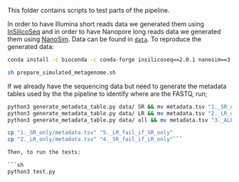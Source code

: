 This folder contains scripts to test parts of the pipeline.

In order to have Illumina short reads data we generated them using [InSilicoSeq](https://github.com/HadrienG/InSilicoSeq) and in order to have
Nanopore long reads data we generated them using [NanoSim](https://github.com/bcgsc/NanoSim).
Data can be found in [`data`](data/).
To reproduce the generated data: 

```sh
conda install -c bioconda -c conda-forge insilicoseq==2.0.1 nanosim==3.1.0 scikit-learn==0.22.1 numpy==1.21.5

sh prepare_simulated_metagenome.sh
```

If we already have the sequencing data but need to generate the metadata tables used by the the pipeline to identify where are the FASTQ, run;

```sh
python3 generate_metadata_table.py data/ SR && mv metadata.tsv "1._SR_only"
python3 generate_metadata_table.py data/ LR && mv metadata.tsv "2._LR_only"
python3 generate_metadata_table.py data/ all && mv metadata.tsv "3._ALL_seq"

cp "1._SR_only/metadata.tsv" "5._LR_fail_if_SR_only"
cp "2._LR_only/metadata.tsv" "4._SR_fail_if_LR_only"```

Then, to run the tests:

```sh
python3 test.py
```